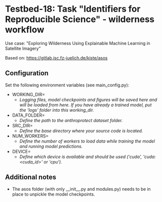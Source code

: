 # Testbed-18: Task "Identifiers for Reproducible Science" - wilderness workflow

Use case: "Exploring Wilderness Using Explainable Machine Learning in Satellite Imagery"

Based on: https://gitlab.jsc.fz-juelich.de/kiste/asos

## Configuration

Set the following environment variables (see main_config.py):

* WORKING_DIR=
  * *Logging files, model checkpoints and figures will be saved here and will be loaded from here. If you have already a trained model, put the 'logs' folder into this working_dir.*
* DATA_FOLDER=
  *  *Define the path to the anthroprotect dataset folder.*
* SRC_DIR=
  * *Define the base directory where your source code is located.*
* NUM_WORKERS=
  * *Define the number of workers to load data while training the model and running model predictions.*
* DEVICE=
  * *Define which device is available and should be used ('cuda', 'cuda:<cuda_id>' or 'cpu').*

## Additional notes

* The asos folder (with only \_\_init\_\_.py and modules.py) needs to be in place to unpickle the model checkpoints.
